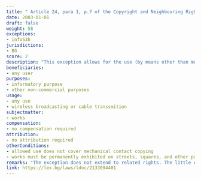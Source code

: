 ```yaml
---
title: " Article 24, para 1, p.7 of the Copyright and Neighbouring Rights Law (Член 24, ал.1, т.7 от Закона за авторското право и сродните му права)"
date: 2003-01-01
draft: false
weight: 58
exceptions:
- info53h
jurisdictions:
- BG
score: 2
description: "This exception allows for the use (by means other than mechanical contact copying) of works, permanently exhibited on streets, squares and other public places, as well as wireless broadcasting or transmitting by cable or other technical devices, if done with informatory or other non-commercial purposes." 
beneficiaries:
- any user
purposes: 
- informatory purpose 
- other non-commercial purposes
usage:
- any use
- wireless broadcasting or cable transsmition
subjectmatter:
- works
compensation:
- no compensation required
attribution: 
- no attribution required
otherConditions: 
- allowed use does not cover mechanical contact copying
- works must be permanently exhibited on streets, squares, and other public places
remarks: "The exception does not extend to related rights. The little case law available applies an extremely broad interpretation of the non-commercial requirement, thus effectively rendering the exception useless."
link: https://lex.bg/laws/ldoc/2133094401
---
```

